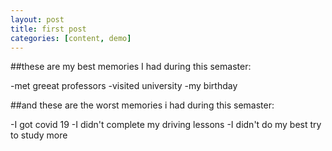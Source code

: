 ```yaml
---
layout: post
title: first post
categories: [content, demo]
---
```

##these are my best memories I had during this semaster:

-met greeat professors
-visited university
-my birthday

##and these are the worst memories i had during this semaster:

-I got covid 19
-I didn't complete my driving lessons
-I didn't do my best try to study more